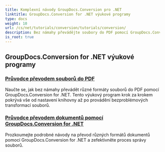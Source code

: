 ```yaml
---
title: Komplexní návody GroupDocs.Conversion pro .NET
linktitle: GroupDocs.Conversion for .NET výukové programy
type: docs
weight: 10
url: /cs/net/tutorials/conversion/tutorials/conversion/
description: Bez námahy převádějte soubory do PDF pomocí GroupDocs.Conversion for .NET. Zjednodušte správu dokumentů pomocí přizpůsobitelných možností.
is_root: true
---
```


## GroupDocs.Conversion for .NET výukové programy
### [Průvodce převodem souborů do PDF](./guide-to-file-conversion-to-pdf/)
Naučte se, jak bez námahy převádět různé formáty souborů do PDF pomocí GroupDocs.Conversion for .NET. Tento výukový program krok za krokem pokrývá vše od nastavení knihovny až po provádění bezproblémových transformací souborů.
### [Průvodce převodem dokumentů pomocí GroupDocs.Conversion for .NET](./guide-to-document-conversion/)
Prozkoumejte podrobné návody na převod různých formátů dokumentů pomocí GroupDocs.Conversion for .NET a zefektivněte proces správy souborů.
